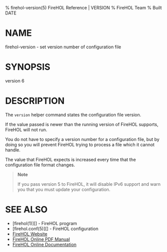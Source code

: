 % firehol-version(5) FireHOL Reference | VERSION
% FireHOL Team
% Built DATE

# NAME

firehol-version - set version number of configuration file

# SYNOPSIS

version 6

# DESCRIPTION

The `version` helper command states the configuration file version.

If the value passed is newer than the running version of FireHOL
supports, FireHOL will not run.

You do not have to specify a version number for a configuration file,
but by doing so you will prevent FireHOL trying to process a file which
it cannot handle.

The value that FireHOL expects is increased every time that the
configuration file format changes.

> **Note**
>
> If you pass version 5 to FireHOL, it will disable IPv6 support and
> warn you that you must update your configuration.

# SEE ALSO

* [firehol(1)][] - FireHOL program
* [firehol.conf(5)][] - FireHOL configuration
* [FireHOL Website](http://firehol.org/)
* [FireHOL Online PDF Manual](http://firehol.org/firehol-manual.pdf)
* [FireHOL Online Documentation](http://firehol.org/documentation/)

